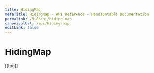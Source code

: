 ```yaml
---
title: HidingMap
metaTitle: HidingMap - API Reference - Handsontable Documentation
permalink: /9.8/api/hiding-map
canonicalUrl: /api/hiding-map
editLink: false
---
```


# HidingMap

[[toc]]
